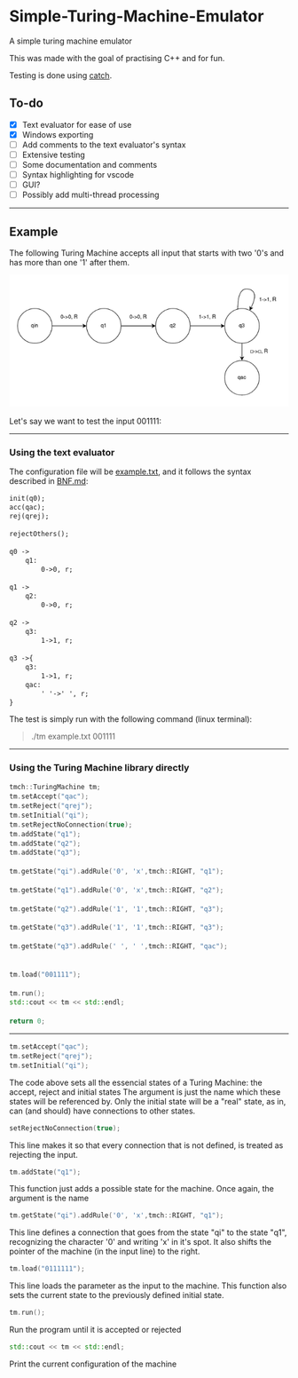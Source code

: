 # Simple-Turing-Machine-Emulator
A simple turing machine emulator

This was made with the goal of practising C++ and for fun.

Testing is done using [catch](https://github.com/catchorg/Catch2).

## To-do 
- [x] Text evaluator for ease of use
- [x] Windows exporting
- [ ] Add comments to the text evaluator's syntax
- [ ] Extensive testing
- [ ] Some documentation and comments
- [ ] Syntax highlighting for vscode
- [ ] GUI?
- [ ] Possibly add multi-thread processing

---
## Example
The following Turing Machine accepts all input that starts with two '0's and has more than one '1' after them.

![diagram](images/diagram.png)

Let's say we want to test the input 001111:

---
### Using the text evaluator
The configuration file will be [example.txt](example.txt), and it follows the syntax described in [BNF.md](BNF.md):
```
init(q0);
acc(qac);
rej(qrej);

rejectOthers();

q0 ->
    q1: 
        0->0, r;

q1 ->
    q2:
        0->0, r;

q2 ->
    q3:
        1->1, r;

q3 ->{
    q3:
        1->1, r;
    qac:
        ' '->' ', r;
}
```
The test is simply run with the following command (linux terminal):
>./tm example.txt 001111

---
### Using the Turing Machine library directly
```cpp
tmch::TuringMachine tm;
tm.setAccept("qac");
tm.setReject("qrej");
tm.setInitial("qi");
tm.setRejectNoConnection(true);
tm.addState("q1");
tm.addState("q2");
tm.addState("q3");

tm.getState("qi").addRule('0', 'x',tmch::RIGHT, "q1");

tm.getState("q1").addRule('0', 'x',tmch::RIGHT, "q2");

tm.getState("q2").addRule('1', '1',tmch::RIGHT, "q3");

tm.getState("q3").addRule('1', '1',tmch::RIGHT, "q3");

tm.getState("q3").addRule(' ', ' ',tmch::RIGHT, "qac");


tm.load("001111");

tm.run();
std::cout << tm << std::endl;

return 0;
```

---
```cpp
tm.setAccept("qac");
tm.setReject("qrej");
tm.setInitial("qi");
```
The code above sets all the essencial states of a Turing Machine: the accept, reject and initial states
The argument is just the name which these states will be referenced by.
Only the initial state will be a "real" state, as in, can (and should) have connections to other states.

```cpp
setRejectNoConnection(true);
```
This line makes it so that every connection that is not defined, is treated as rejecting the input.

```cpp
tm.addState("q1");
```
This function just adds a possible state for the machine.
Once again, the argument is the name

```cpp
tm.getState("qi").addRule('0', 'x',tmch::RIGHT, "q1");
```
This line defines a connection that goes from the state "qi" to the state "q1", recognizing the character '0' and writing 'x' in it's spot. It also shifts the pointer of the machine (in the input line) to the right.

```cpp
tm.load("0111111");
```
This line loads the parameter as the input to the machine. This function also sets the current state to the previously defined initial state.

```cpp
tm.run();
```
Run the program until it is accepted or rejected

```cpp
std::cout << tm << std::endl;
```
Print the current configuration of the machine
